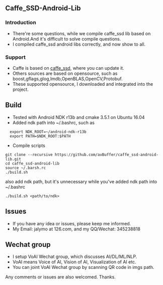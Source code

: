 ## Caffe_SSD-Android-Lib

### Introduction
* There're some questions, while we compile caffe_ssd lib based on Android.And it's difficult to solve compile questions.
* I compiled caffe_ssd android libs correctly, and now show to all.

### Support
* Caffe is based on [caffe_ssd](https://github.com/weiliu89/caffe.git), where you can update it.
* Others sources are based on opensource, such as boost,gflags,glog,lmdb,OpenBLAS,OpenCV,Protobuf.
* These supported opensource, I downloaded and integrated into the project.

## Build
* Tested with Android NDK r13b and cmake 3.5.1 on Ubuntu 16.04
* Added ndk path into ~/.bashrc, such as
```shell
  export NDK_ROOT=~/android-ndk-r13b
  export PATH=$NDK_ROOT:$PATH
```
* Compile scripts
```shell
git clone --recursive https://github.com/avBuffer/caffe_ssd-android-lib.git
cd caffe_ssd-android-lib
source ~/.barsh.rc
./build.sh
```
also add ndk path, but it's unnecessary while you've added ndk path into ~/.bashrc
```shell
./build.sh <path/to/ndk>
```

## Issues
* If you have any idea or issues, please keep me informed.
* My Email: jalymo at 126.com, and my QQ/Wechat: 345238818

## Wechat group
* I setup VoAI Wechat group, which discusses AI/DL/ML/NLP.
* VoAI means Voice of AI, Vision of AI, Visualization of AI etc.
* You can joint VoAI Wechat group by scanning QR code in imgs path.

Any comments or issues are also welcomed.
Thanks.
